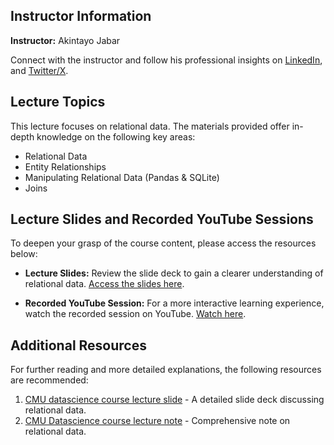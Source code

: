 ## Instructor Information

**Instructor:** Akintayo Jabar

Connect with the instructor and follow his professional insights on [LinkedIn](https://www.linkedin.com/in/tayo-jabar/), and [Twitter/X](https://twitter.com/EnigmaticMe_).

## Lecture Topics
This lecture focuses on relational data. The materials provided offer in-depth knowledge on the following key areas:

- Relational Data
- Entity Relationships
- Manipulating Relational Data (Pandas & SQLite)
- Joins


## Lecture Slides and Recorded YouTube Sessions

To deepen your grasp of the course content, please access the resources below:

- **Lecture Slides:** Review the slide deck to gain a clearer understanding of relational data. [Access the slides here](https://docs.google.com/presentation/d/e/2PACX-1vS8mADD20oIArl342c_iob4fnxO66kgvOky_9RDhHGKwikRbbeC_9ItWBky8QkkUA/pub?start=false&loop=false&delayms=3000).

- **Recorded YouTube Session:** For a more interactive learning experience, watch the recorded session on YouTube. [Watch here](https://www.youtube.com/live/EsRb1MjkfKA).


## Additional Resources
For further reading and more detailed explanations, the following resources are recommended:
1. [CMU datascience course lecture slide](https://www.datasciencecourse.org/slides/15388_S22_Lecture_4_relational_data.pdf) - A detailed slide deck discussing relational data.
2. [CMU Datascience course lecture note](http://www.datasciencecourse.org/notes/relational_data/) - Comprehensive note on relational data.